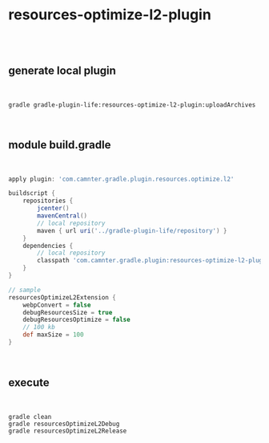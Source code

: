 # resources-optimize-l2-plugin

<br>
<br>

## generate local plugin
 
<br>
    
```shell
gradle gradle-plugin-life:resources-optimize-l2-plugin:uploadArchives 
```

<br>

## module build.gradle
 
<br>
    
```gradle
apply plugin: 'com.camnter.gradle.plugin.resources.optimize.l2'

buildscript {
    repositories {
        jcenter()
        mavenCentral()
        // local repository
        maven { url uri('../gradle-plugin-life/repository') }
    }
    dependencies {
        // local repository
        classpath 'com.camnter.gradle.plugin:resources-optimize-l2-plugin:1.0.0'
    }
}

// sample
resourcesOptimizeL2Extension {
    webpConvert = false
    debugResourcesSize = true
    debugResourcesOptimize = false
    // 100 kb
    def maxSize = 100
}
```

<br>

## execute

<br>
    
```shell
gradle clean
gradle resourcesOptimizeL2Debug
gradle resourcesOptimizeL2Release
```

<br>
